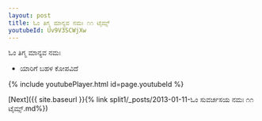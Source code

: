 ```yaml
---
layout: post
title: ಓಂ ತಿಗ್ಮ ಮಾನ್ಯವ ನಮಃ ೧೧ ಟೈಮ್ಸ್
youtubeId: Uv9V3SCWjXw
---
```

 
 
 ಓಂ ತಿಗ್ಮ ಮಾನ್ಯವ ನಮಃ  
 
 -  ಯಾರಿಗೆ ಬಹಳ ಕೋಪವಿದೆ 
 
  
 
  
 
 
 
 
 
 


{% include youtubePlayer.html id=page.youtubeId %}
 
[Next]({{ site.baseurl }}{% link  split1/_posts/2013-01-11-ಓಂ ಸುವರ್ಚಸಯ ನಮಃ ೧೧ ಟೈಮ್ಸ್.md%})
 
